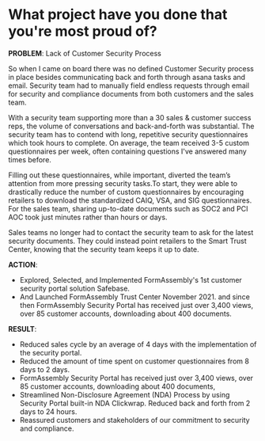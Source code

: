 # What project have you done that you're most proud of?

**PROBLEM**: Lack of Customer Security Process

So when I came on board there was no defined Customer Security process in place besides communicating back and forth through asana tasks and email. Security team had to manually field endless requests through email for security and compliance documents from both customers and the sales team.&#x20;

With a security team supporting more than a 30 sales & customer success reps, the volume of conversations and back-and-forth was substantial. The security team has to contend with long, repetitive security questionnaires which took hours to complete. On average, the team received 3-5 custom questionnaires per week, often containing questions I've answered many times before.&#x20;

Filling out these questionnaires, while important, diverted the team’s attention from more pressing security tasks.To start, they were able to drastically reduce the number of custom questionnaires by encouraging retailers to download the standardized CAIQ, VSA, and SIG questionnaires. For the sales team, sharing up-to-date documents such as SOC2 and PCI AOC took just minutes rather than hours or days.&#x20;

Sales teams no longer had to contact the security team to ask for the latest security documents. They could instead point retailers to the Smart Trust Center, knowing that the security team keeps it up to date.

**ACTION**:

* Explored, Selected, and Implemented FormAssembly's 1st customer security portal solution Safebase.&#x20;
* And Launched FormAssembly Trust Center November 2021. and since then FormAssembly Security Portal has received just over 3,400 views, over 85 customer accounts, downloading about 400 documents.

**RESULT**:

* Reduced sales cycle by an average of 4 days with the implementation of the security portal.
* Reduced the amount of time spent on customer questionnaires from 8 days to 2 days.
* FormAssembly Security Portal has received just over 3,400 views, over 85 customer accounts, downloading about 400 documents,
* Streamlined Non-Disclosure Agreement (NDA) Process by using Security Portal built-in NDA Clickwrap. Reduced back and forth from 2 days to 24 hours.
* Reassured customers and stakeholders of our commitment to security and compliance.
